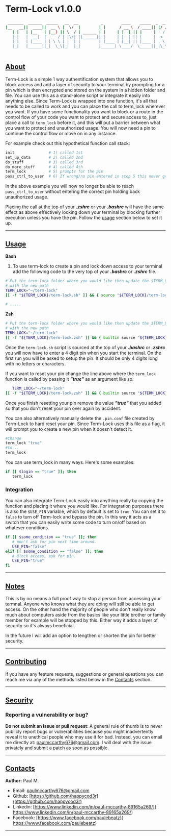 # Term-Lock v1.0.0

```bash
 _______  ______  _____   __  __          _        ____    _____  _  __
|__   __||  ____||  __ \ |  \/  |        | |      / __ \  / ____|| |/ /
   | |   | |__   | |__) || \  / | ______ | |     | |  | || |     | ' / 
   | |   |  __|  |  _  / | |\/| ||______|| |     | |  | || |     |  <  
   | |   | |____ | | \ \ | |  | |        | |____ | |__| || |____ | . \ 
   |_|   |______||_|  \_\|_|  |_|        |______| \____/  \_____||_|\_\
                                                   
```
## [About](#about)

Term-Lock is a simple 1 way authentification system that allows you to block access and add a layer of security to your terminal by prompting for a pin which is then encrypted and stored on the system in a hidden folder and file.
You can use this as a stand-alone script or integrate it easily into anything else. Since Term-Lock is wrapped into one function, it's all that needs to be called to work and you can place the call to term_lock wherever you want. If you have some functionality you want to block or a route in the control flow of your code you want to protect and secure access to, just place a call to `term_lock` before it, and this will put a barrier between what you want to protect and unauthorized usage. You will now need a pin to continue the control flow or move on in any instance. 

For example check out this hypothetical function call stack: 
```bash
init               # 1) called 1st
set_up_data        # 2) called 2nd
do_stuff           # 3) called 3rd
do_more_stuff      # 4) called 4th
term_lock          # 5) prompts for the pin
pass_ctrl_to_user  # 6) If wrong/no pin entered in step 5 this never gets called.
```
In the above example you will now no longer be able to reach `pass_ctrl_to_user` without entering the correct pin holding back unauthorized usage.

Placing the call at the top of your ***.zshrc*** or your ***.bashrc*** will have the same effect as above effectively locking down your terminal by blocking further execution unless you have the pin. Follow the [usage](#usage) section below to set it up.

---

## [Usage](#usage)


**Bash**

1) To use term-lock to create a pin and lock down access to your terminal add the following code to the very top of your ***.bashrc*** or ***.zshrc*** file.

```bash
# Put the term-lock folder where you would like then update the $TERM_LOCK variable
# with the new path
TERM_LOCK="~/term-lock"
[[ -f "${TERM_LOCK}/term-lock.sh" ]] && { source "${TERM_LOCK}/term-lock.sh"; term_lock; }

# .....
```

**Zsh**

```bash
# Put the term-lock folder where you would like then update the $TERM_LOCK variable
# with the new path
TERM_LOCK="~/term-lock"
[[ -f "${TERM_LOCK}/term-lock.zsh" ]] && { builtin source "${TERM_LOCK}/term-lock.zsh"; term_lock; }
```

Once the `term-lock.sh` script is sourced at the top of your ***.bashrc*** or ***.zshrc*** you will now have to enter a 4 digit pin when you start the terminal.
On the first run you will be asked to setup the pin. It should be only 4 digits long with no letters or characters.

If you want to reset your pin change the line above where the `term_lock` function is called by passing it ***"true"*** as an argument like so:

```bash
   TERM_LOCK="~/term-lock"
[[ -f "${TERM_LOCK}/term-lock.zsh" ]] && { builtin source "${TERM_LOCK}/term-lock.zsh"; term_lock "true"; }
```

Once you finish resetting your pin remove the value ***"true"*** that you added so that you don't reset your pin over again by accident.

You can also alternatively manually delete the `.pin.conf` file created by Term-Lock to hard reset your pin.
Since Term-Lock uses this file as a flag, it will prompt you to create a new pin when it doesn't detect it.


```bash 
#Change 
term_lock "true"
#to...
term_lock


```

You can use term_lock in many ways. Here's some examples:

```bash
if [[ $login == "true" ]]; then
   term_lock

```

### Integration
 
You can also integrate Term-Lock easily into anything really by copying the function and placing it where you would like. For integration purposes there is also the `$USE_PIN` variable, which by default is set to `true`.
You can set it to `false` to turn off Term-lock and bypass the pin. In this way it acts as a switch that you can easily write some code to turn on/off based on whatever conditions.

```bash 
if [[ $some_condition == "true" ]]; then
   # Won't ask for pin next time around.
   USE_PIN="false"
elif [[ $some_condition == "false" ]]; then
   # Block access, ask for pin.
   USE_PIN="true"
fi
```

---

## [Notes](#notes) 

This is by no means a full proof way to stop a person from accessing your termnal. Anyone who knows what they are doing will still be able to get access. On the other hand the majority of people who don't really know much about computers aside from the basics like your little brother or family member for example will be stopped by this.
Either way it adds a layer of security so it's always beneficial.

In the future I will add an option to lengthen or shorten the pin for better security.

---

## [Contributing](#contributing)

If you have any feature requests, suggestions or general questions you can reach me via any of the methods listed below in the [Contacts](#contacts) section.

---

## [Security](#security)

### Reporting a vulnerability or bug?

**Do not submit an issue or pull request**: A general rule of thumb is to never publicly report bugs or vulnerabilities because you might inadvertently reveal it to unethical people who may use it for bad. Instead, you can email me directly at: [paulmccarthy676@gmail.com](mailto:paulmccarthy676@gmail.com). I will deal with the issue privately and submit a patch as soon as possible.

---

## [Contacts](#contacts)

**Author:** Paul M.

* Email: [paulmccarthy676@gmail.com](mailto:paulmccarthy676@gmail.com)
* Github: [https://github.com/happycod3r](https://github.com/happycod3r)
* Linkedin: [https://www.linkedin.com/in/paul-mccarthy-89165a269/]( https://www.linkedin.com/in/paul-mccarthy-89165a269/)
* Facebook: [https://www.facebook.com/paulebeatz]( https://www.facebook.com/paulebeatz)

---
